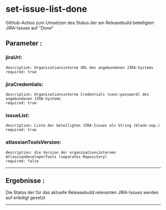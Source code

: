 # set-issue-list-done

GitHub-Action zum Umsetzen des Status der am Releasebuild beteiligten JIRA-Issues auf "Done"

## Parameter :
  ### jiraUrl:  
    description: Organisationsinterne URL des angebundenen JIRA-Systems  
    required: true
  ### jiraCredentials:  
    description: Organisationsinterne Credentials (user:password) des angebundenen JIRA-Systems  
    required: true  
  ### issueList:
    description: Liste der beteiligten JIRA-Issues als String (blank-sep.)
    required: true
  ### atlassianToolsVersion:  
    description: die Version der organisationsinternen AtlassianDeveloperTools (separates Repository)  
    required: false  

---

## Ergebnisse :
Die Status der für das aktuelle Releasebuild relevanten JIRA-Issues werden auf erledigt gesetzt

---
